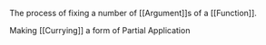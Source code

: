 The process of fixing a number of [[Argument]]s of a [[Function]].

Making [[Currying]] a form of Partial Application